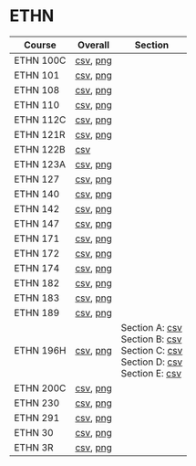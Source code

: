 # ETHN

| Course | Overall | Section |
| ------ | ------- | ------- |
| ETHN 100C | [csv](https://github.com/UCSD-Historical-Enrollment-Data/2025Spring/blob/main/overall/ETHN%20100C.csv), [png](https://raw.githubusercontent.com/UCSD-Historical-Enrollment-Data/2025Spring/main/plot_overall/ETHN%20100C.png) |  |
| ETHN 101 | [csv](https://github.com/UCSD-Historical-Enrollment-Data/2025Spring/blob/main/overall/ETHN%20101.csv), [png](https://raw.githubusercontent.com/UCSD-Historical-Enrollment-Data/2025Spring/main/plot_overall/ETHN%20101.png) |  |
| ETHN 108 | [csv](https://github.com/UCSD-Historical-Enrollment-Data/2025Spring/blob/main/overall/ETHN%20108.csv), [png](https://raw.githubusercontent.com/UCSD-Historical-Enrollment-Data/2025Spring/main/plot_overall/ETHN%20108.png) |  |
| ETHN 110 | [csv](https://github.com/UCSD-Historical-Enrollment-Data/2025Spring/blob/main/overall/ETHN%20110.csv), [png](https://raw.githubusercontent.com/UCSD-Historical-Enrollment-Data/2025Spring/main/plot_overall/ETHN%20110.png) |  |
| ETHN 112C | [csv](https://github.com/UCSD-Historical-Enrollment-Data/2025Spring/blob/main/overall/ETHN%20112C.csv), [png](https://raw.githubusercontent.com/UCSD-Historical-Enrollment-Data/2025Spring/main/plot_overall/ETHN%20112C.png) |  |
| ETHN 121R | [csv](https://github.com/UCSD-Historical-Enrollment-Data/2025Spring/blob/main/overall/ETHN%20121R.csv), [png](https://raw.githubusercontent.com/UCSD-Historical-Enrollment-Data/2025Spring/main/plot_overall/ETHN%20121R.png) |  |
| ETHN 122B | [csv](https://github.com/UCSD-Historical-Enrollment-Data/2025Spring/blob/main/overall/ETHN%20122B.csv) |  |
| ETHN 123A | [csv](https://github.com/UCSD-Historical-Enrollment-Data/2025Spring/blob/main/overall/ETHN%20123A.csv), [png](https://raw.githubusercontent.com/UCSD-Historical-Enrollment-Data/2025Spring/main/plot_overall/ETHN%20123A.png) |  |
| ETHN 127 | [csv](https://github.com/UCSD-Historical-Enrollment-Data/2025Spring/blob/main/overall/ETHN%20127.csv), [png](https://raw.githubusercontent.com/UCSD-Historical-Enrollment-Data/2025Spring/main/plot_overall/ETHN%20127.png) |  |
| ETHN 140 | [csv](https://github.com/UCSD-Historical-Enrollment-Data/2025Spring/blob/main/overall/ETHN%20140.csv), [png](https://raw.githubusercontent.com/UCSD-Historical-Enrollment-Data/2025Spring/main/plot_overall/ETHN%20140.png) |  |
| ETHN 142 | [csv](https://github.com/UCSD-Historical-Enrollment-Data/2025Spring/blob/main/overall/ETHN%20142.csv), [png](https://raw.githubusercontent.com/UCSD-Historical-Enrollment-Data/2025Spring/main/plot_overall/ETHN%20142.png) |  |
| ETHN 147 | [csv](https://github.com/UCSD-Historical-Enrollment-Data/2025Spring/blob/main/overall/ETHN%20147.csv), [png](https://raw.githubusercontent.com/UCSD-Historical-Enrollment-Data/2025Spring/main/plot_overall/ETHN%20147.png) |  |
| ETHN 171 | [csv](https://github.com/UCSD-Historical-Enrollment-Data/2025Spring/blob/main/overall/ETHN%20171.csv), [png](https://raw.githubusercontent.com/UCSD-Historical-Enrollment-Data/2025Spring/main/plot_overall/ETHN%20171.png) |  |
| ETHN 172 | [csv](https://github.com/UCSD-Historical-Enrollment-Data/2025Spring/blob/main/overall/ETHN%20172.csv), [png](https://raw.githubusercontent.com/UCSD-Historical-Enrollment-Data/2025Spring/main/plot_overall/ETHN%20172.png) |  |
| ETHN 174 | [csv](https://github.com/UCSD-Historical-Enrollment-Data/2025Spring/blob/main/overall/ETHN%20174.csv), [png](https://raw.githubusercontent.com/UCSD-Historical-Enrollment-Data/2025Spring/main/plot_overall/ETHN%20174.png) |  |
| ETHN 182 | [csv](https://github.com/UCSD-Historical-Enrollment-Data/2025Spring/blob/main/overall/ETHN%20182.csv), [png](https://raw.githubusercontent.com/UCSD-Historical-Enrollment-Data/2025Spring/main/plot_overall/ETHN%20182.png) |  |
| ETHN 183 | [csv](https://github.com/UCSD-Historical-Enrollment-Data/2025Spring/blob/main/overall/ETHN%20183.csv), [png](https://raw.githubusercontent.com/UCSD-Historical-Enrollment-Data/2025Spring/main/plot_overall/ETHN%20183.png) |  |
| ETHN 189 | [csv](https://github.com/UCSD-Historical-Enrollment-Data/2025Spring/blob/main/overall/ETHN%20189.csv), [png](https://raw.githubusercontent.com/UCSD-Historical-Enrollment-Data/2025Spring/main/plot_overall/ETHN%20189.png) |  |
| ETHN 196H | [csv](https://github.com/UCSD-Historical-Enrollment-Data/2025Spring/blob/main/overall/ETHN%20196H.csv), [png](https://raw.githubusercontent.com/UCSD-Historical-Enrollment-Data/2025Spring/main/plot_overall/ETHN%20196H.png) | Section A: [csv](https://github.com/UCSD-Historical-Enrollment-Data/2025Spring/blob/main/section/ETHN%20196H_A.csv)<br>Section B: [csv](https://github.com/UCSD-Historical-Enrollment-Data/2025Spring/blob/main/section/ETHN%20196H_B.csv)<br>Section C: [csv](https://github.com/UCSD-Historical-Enrollment-Data/2025Spring/blob/main/section/ETHN%20196H_C.csv)<br>Section D: [csv](https://github.com/UCSD-Historical-Enrollment-Data/2025Spring/blob/main/section/ETHN%20196H_D.csv)<br>Section E: [csv](https://github.com/UCSD-Historical-Enrollment-Data/2025Spring/blob/main/section/ETHN%20196H_E.csv) |
| ETHN 200C | [csv](https://github.com/UCSD-Historical-Enrollment-Data/2025Spring/blob/main/overall/ETHN%20200C.csv), [png](https://raw.githubusercontent.com/UCSD-Historical-Enrollment-Data/2025Spring/main/plot_overall/ETHN%20200C.png) |  |
| ETHN 230 | [csv](https://github.com/UCSD-Historical-Enrollment-Data/2025Spring/blob/main/overall/ETHN%20230.csv), [png](https://raw.githubusercontent.com/UCSD-Historical-Enrollment-Data/2025Spring/main/plot_overall/ETHN%20230.png) |  |
| ETHN 291 | [csv](https://github.com/UCSD-Historical-Enrollment-Data/2025Spring/blob/main/overall/ETHN%20291.csv), [png](https://raw.githubusercontent.com/UCSD-Historical-Enrollment-Data/2025Spring/main/plot_overall/ETHN%20291.png) |  |
| ETHN 30 | [csv](https://github.com/UCSD-Historical-Enrollment-Data/2025Spring/blob/main/overall/ETHN%2030.csv), [png](https://raw.githubusercontent.com/UCSD-Historical-Enrollment-Data/2025Spring/main/plot_overall/ETHN%2030.png) |  |
| ETHN 3R | [csv](https://github.com/UCSD-Historical-Enrollment-Data/2025Spring/blob/main/overall/ETHN%203R.csv), [png](https://raw.githubusercontent.com/UCSD-Historical-Enrollment-Data/2025Spring/main/plot_overall/ETHN%203R.png) |  |
